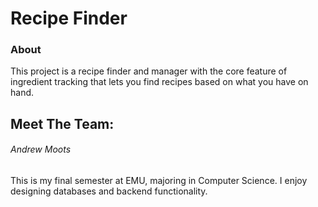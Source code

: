 # Recipe Finder
### About
This project is a recipe finder and manager with the core feature of ingredient tracking that lets you find recipes based on what you have on hand.

## Meet The Team:
###### Andrew Moots
This is my final semester at EMU, majoring in Computer Science. I enjoy designing databases and backend functionality.
